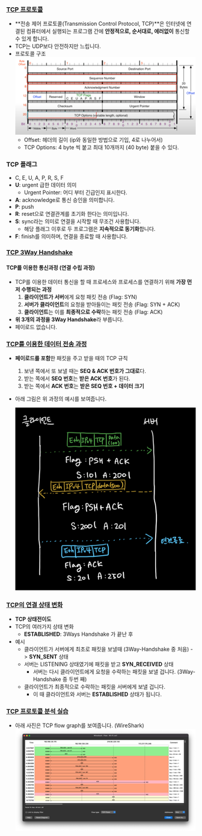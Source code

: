 ### [TCP 프로토콜](https://youtu.be/cOK_f9_k_O0?list=PL0d8NnikouEWcF1jJueLdjRIC4HsUlULi)

- **전송 제어 프로토콜(Transmission Control Protocol, TCP)**은 인터넷에 연결된 컴퓨터에서 실행되는 프로그램 간에 **안정적으로, 순서대로, 에러없이** 통신할 수 있게 합니다.
- TCP는 UDP보다 안전하지만 느립니다.
- 프로토콜 구조
  ![](imgs/9_TCP.png)
  - Offset: 헤더의 길이 (ip와 동일한 방법으로 기입, 4로 나누어서)
  - TCP Options: 4 byte 씩 붙고 최대 10개까지 (40 byte) 붙을 수 있다.

### TCP 플래그

- C, E, U, A, P, R, S, F
- **U**: urgent 급한 데이터 의미
  - Urgent Pointer: 어디 부터 긴급인지 표시한다.
- **A**: acknowledge로 통신 승인을 의미합니다.
- **P**: push
- **R**: reset으로 연결관계를 초기화 한다는 의미입니다.
- **S**: sync라는 의미로 연결을 시작할 때 무조건 사용합니다.
  - 해당 플래그 이후로 두 프로그램은 **지속적으로 동기화**합니다.
- **F**: finish를 의미하며, 연결을 종료할 때 사용합니다.

### [TCP 3Way Handshake](https://youtu.be/Ah4-MWISel8?list=PL0d8NnikouEWcF1jJueLdjRIC4HsUlULi)

#### TCP를 이용한 통신과정 (연결 수립 과정)

- TCP를 이용한 데이터 통신을 할 때 프로세스와 프로세스를 연결하기 위해 **가장 먼저 수행되는 과정**
  1. **클라이언트가 서버**에게 요청 패킷 전송 (Flag: SYN)
  2. **서버가 클라이언트**의 요청을 받아들이는 패킷 전송 (Flag: SYN + ACK)
  3. **클라이언트**는 이를 **최종적으로 수락**하는 패킷 전송 (Flag: ACK)
- **위 3개의 과정을 3Way Handshake**라 부릅니다.
- 페이로드 없습니다.

### [TCP를 이용한 데이터 전송 과정](https://youtu.be/0vBR666GZ5o?list=PL0d8NnikouEWcF1jJueLdjRIC4HsUlULi)

- **페이로드를 포함**한 패킷을 주고 받을 때의 TCP 규칙

  1. 보낸 쪽에서 또 보낼 때는 **SEQ & ACK 번호가 그대로**다.
  2. 받는 쪽에서 **SEQ 번호**는 **받은 ACK 번호**가 된다.
  3. 받는 쪽에서 **ACK 번호**는 **받은 SEQ 번호 + 데이터 크기**

- 아래 그림은 위 과정의 예시를 보여줍니다.

  <center><img src="imgs/9_TCP_data_transmit_process.jpeg" style="zoom:50%;" /></center>

### [TCP의 연결 상태 변화](https://youtu.be/yY0uQf0BTH8?list=PL0d8NnikouEWcF1jJueLdjRIC4HsUlULi)

- **TCP 상태전이도**
- TCP의 여러가지 상태 변화
  - **ESTABLISHED**: 3Ways Handshake 가 끝난 후
- 예시
  - 클라이언트가 서버에게 최초로 패킷을 보낼때 (3Way-Handshake 중 처음) -> **SYN_SENT** 상태
  - 서버는 LISTENING 상태였기에 패킷을 받고 **SYN_RECEIVED** 상태
    - 서버는 다시 클라이언트에게 요청을 수락하는 패킷을 보낼 겁니다. (3Way-Handshake 중 두번 째)
  - 클라이언트가 최종적으로 수락하는 패킷을 서버에게 보낼 겁니다.
    - 이 때 클라이언트와 서버는 **ESTABLISHED** 상태가 됩니다.

### [TCP 프로토콜 분석 실습](https://youtu.be/WseqBDo-j3Y?list=PL0d8NnikouEWcF1jJueLdjRIC4HsUlULi)

- 아래 사진은 TCP flow graph를 보여줍니다. (WireShark)
  ![](imgs/9_ws_tcp_flow_graph.png)


